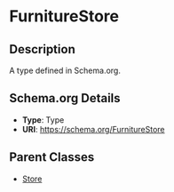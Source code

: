 # FurnitureStore

## Description
A type defined in Schema.org.

## Schema.org Details
- **Type**: Type
- **URI**: https://schema.org/FurnitureStore

## Parent Classes
- [Store](../Store.md)

